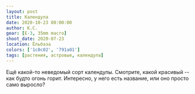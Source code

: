 ```yaml
---
layout: post
title: Календула
date: 2020-10-23 00:00:00
author: К.С.
gear: [E-3, 35mm macro]
shoot_date: 2020-07-23
location: Ёльбаза
colors: ['1c0c02', '791a01']
tags: [растения, астровые, календула]
---
```

Ещё какой-то неведомый сорт календулы. Смотрите, какой красивый -- как будто огонь горит. Интересно, у него есть название, или оно просто само выросло?
